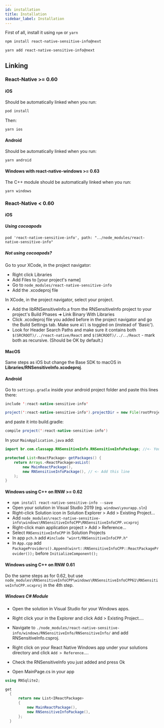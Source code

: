 ```yaml
---
id: installation
title: Installation
sidebar_label: Installation
---
```


First of all, install it using `npm` or `yarn`

```bash
npm install react-native-sensitive-info@next
```

```bash
yarn add react-native-sensitive-info@next
```

## Linking

### React-Native >= 0.60

#### iOS

Should be automatically linked when you run:

```bash
pod install
```

Then:

```bash
yarn ios
```

#### Android

Should be automatically linked when you run:

```bash
yarn android
```

#### Windows with react-native-windows >= 0.63

The C++ module should be automatically linked when you run:

```
yarn windows
```

### React-Native < 0.60

#### iOS

##### Using cocoapods

```pod
pod 'react-native-sensitive-info', path: "../node_modules/react-native-sensitive-info"
```

##### Not using cocoapods?

Go to your XCode, in the project navigator:

* Right click Libraries
* Add Files to [your project's name]
* Go to `node_modules/react-native-sensitive-info`
* Add the .xcodeproj file

In XCode, in the project navigator, select your project.

* Add the libRNSensitiveInfo.a from the RNSensitiveInfo project to your project's Build Phases ➜ Link Binary With Libraries
* Click .xcodeproj file you added before in the project navigator and go the Build Settings tab. Make sure `All` is toggled on (instead of 'Basic').
* Look for Header Search Paths and make sure it contains both `$(SRCROOT)/../react-native/React` and `$(SRCROOT)/../../React` - mark both as recursive. (Should be OK by default.)

#### MacOS

Same steps as iOS but change the Base SDK to macOS in **Libraries/RNSensitiveInfo.xcodeproj**.

#### Android

Go to `settings.gradle` inside your android project folder and paste this lines there:

```java
include ':react-native-sensitive-info'

project(':react-native-sensitive-info').projectDir = new File(rootProject.projectDir, '../node_modules/react-native-sensitive-info/android')
```

and paste it into build.gradle:

```java
compile project(':react-native-sensitive-info')
```

In your `MainApplication.java` add:

```java
import br.com.classapp.RNSensitiveInfo.RNSensitiveInfoPackage; //<- You must import this

protected List<ReactPackage> getPackages() {
    return Arrays.<ReactPackage>asList(
        new MainReactPackage(),
        new RNSensitiveInfoPackage(), // <- Add this line
    );
}
```

#### Windows using C++ on RNW >= 0.62

* `npm install react-native-sensitive-info --save`
* Open your solution in Visual Studio 2019 (eg. `windows\yourapp.sln`)
* Right-click Solution icon in Solution Explorer > Add > Existing Project...
* Add `node_modules\react-native-sensitive-info\windows\RNSensitiveInfoCPP\RNSensitiveInfoCPP.vcxproj`
* Right-click main application project > Add > Reference...
* Select `RNSensitiveInfoCPP` in Solution Projects
* In app `pch.h` add `#include "winrt/RNSensitiveInfoCPP.h"`
* In `App.cpp` add `PackageProviders().Append(winrt::RNSensitiveInfoCPP::ReactPackageProvider());` before `InitializeComponent();`

#### Windows using C++ on RNW 0.61

Do the same steps as for 0.62, but use `node_modules\RNSensitiveInfoCPP\windows\RNSensitiveInfoCPP61\RNSensitiveInfoCPP.vcxproj` in the 4th step.

##### Windows C# Module

* Open the solution in Visual Studio for your Windows apps.

* Right click your in the Explorer and click Add > Existing Project....

* Navigate to `./node_modules/react-native-sensitive-info/windows/RNSensitiveInfo/RNSensitiveInfo/` and add RNSensitiveInfo.csproj.
* Right click on your React Native Windows app under your solutions directory and click `Add > Reference`....
* Check the RNSensitiveInfo you just added and press Ok
* Open MainPage.cs in your app

```c#
using RNSqlite2;

get
  {
      return new List<IReactPackage>
      {
          new MainReactPackage(),
          new RNSensitiveInfoPackage(),
      };
  }
```